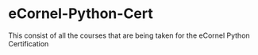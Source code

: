 # eCornel-Python-Cert
 This consist of all the courses that are being taken for the eCornel Python Certification
